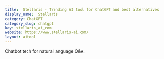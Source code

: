 ```yaml
---
title:  Stellaris - Trending AI tool for ChatGPT and best alternatives
display_name:  Stellaris
category: ChatGPT
category_slug: chatgpt
key: stellaris_ai_com
website: https://www.stellaris-ai.com/
layout: aitool
---
```


Chatbot tech for natural language Q&A.
